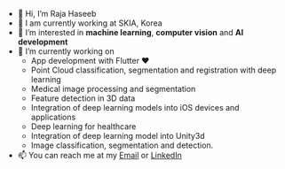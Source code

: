 - 👋 Hi, I’m Raja Haseeb
- 🔭 I am currently working at SKIA, Korea
- 👀 I’m interested in **machine learning**, **computer vision** and **AI development**
- 🌱 I’m currently working on 
  * App development with Flutter ❤️
  * Point Cloud classification, segmentation and registration with deep learning
  * Medical image processing and segmentation
  * Feature detection in 3D data
  * Integration of deep learning models into iOS devices and applications
  * Deep learning for healthcare
  * Integration of deep learning model into Unity3d
  * Image classification, segmentation and detection.
- 📫 You can reach me at my [Email](rajahaseeb147@gmail.com) or [LinkedIn](https://www.linkedin.com/in/pytholic/)

<!---
rajahaseeb147/rajahaseeb147 is a ✨ special ✨ repository because its `README.md` (this file) appears on your GitHub profile.
You can click the Preview link to take a look at your changes.
--->
